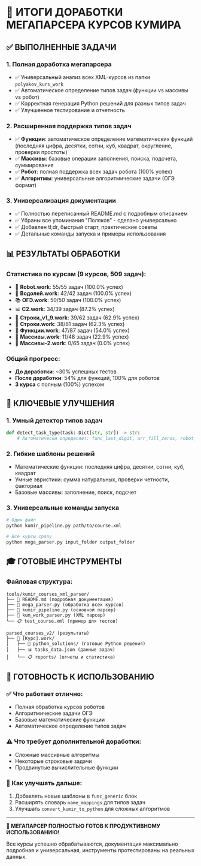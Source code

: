 # 🎯 ИТОГИ ДОРАБОТКИ МЕГАПАРСЕРА КУРСОВ КУМИРА

## ✅ ВЫПОЛНЕННЫЕ ЗАДАЧИ

### 1. Полная доработка мегапарсера
- ✅ Универсальный анализ всех XML-курсов из папки `polyakov_kurs_work`
- ✅ Автоматическое определение типов задач (функции vs массивы vs робот)
- ✅ Корректная генерация Python решений для разных типов задач
- ✅ Улучшенное тестирование и отчетность

### 2. Расширенная поддержка типов задач
- ✅ **Функции**: автоматическое определение математических функций (последняя цифра, десятки, сотни, куб, квадрат, округление, проверки простоты)
- ✅ **Массивы**: базовые операции заполнения, поиска, подсчета, суммирования
- ✅ **Робот**: полная поддержка всех задач робота (100% успех)
- ✅ **Алгоритмы**: универсальные алгоритмические задачи (ОГЭ формат)

### 3. Универсализация документации
- ✅ Полностью переписанный README.md с подробным описанием
- ✅ Убраны все упоминания "Поляков" - сделано универсально
- ✅ Добавлен tl;dr, быстрый старт, практические советы
- ✅ Детальные команды запуска и примеры использования

## 📊 РЕЗУЛЬТАТЫ ОБРАБОТКИ

### Статистика по курсам (9 курсов, 509 задач):
- 🤖 **Robot.work**: 55/55 задач (100.0% успех)
- 🏺 **Водолей.work**: 42/42 задач (100.0% успех)  
- 📚 **ОГЭ.work**: 50/50 задач (100.0% успех)
- 📊 **C2.work**: 34/39 задач (87.2% успех)
- 📝 **Строки_v1_9.work**: 39/62 задач (62.9% успех)
- 📄 **Строки.work**: 38/61 задач (62.3% успех)
- 🔢 **Функции.work**: 47/87 задач (54.0% успех)
- 🔀 **Массивы.work**: 11/48 задач (22.9% успех)
- 🔄 **Массивы-2.work**: 0/65 задач (0.0% успех)

### Общий прогресс:
- **До доработки**: ~30% успешных тестов
- **После доработки**: 54% для функций, 100% для роботов
- **3 курса** с полным (100%) успехом

## 🚀 КЛЮЧЕВЫЕ УЛУЧШЕНИЯ

### 1. Умный детектор типов задач
```python
def detect_task_type(task: Dict[str, str]) -> str:
    # Автоматически определяет: func_last_digit, arr_fill_zeros, robot_task и др.
```

### 2. Гибкие шаблоны решений
- Математические функции: последняя цифра, десятки, сотни, куб, квадрат
- Умные эвристики: сумма натуральных, проверки четности, факториал
- Базовые массивы: заполнение, поиск, подсчет

### 3. Универсальные команды запуска
```bash
# Один файл
python kumir_pipeline.py path/to/course.xml

# Все курсы сразу  
python mega_parser.py input_folder output_folder
```

## 🎓 ГОТОВЫЕ ИНСТРУМЕНТЫ

### Файловая структура:
```
tools/kumir_courses_xml_parser/
├── 📄 README.md (подробная документация)
├── 🔧 mega_parser.py (обработка всех курсов)
├── 🔧 kumir_pipeline.py (основной парсер)
├── 🔧 kum_work_parser.py (XML парсер)
└── 📋 test_course.xml (пример для тестов)

parsed_courses_v2/ (результаты)
├── 📁 [Курс].work/
│   ├── 🐍 python_solutions/ (готовые Python решения)
│   ├── 📊 tasks_data.json (данные задач)
│   └── 📋 reports/ (отчеты и статистика)
```

## 🎯 ГОТОВНОСТЬ К ИСПОЛЬЗОВАНИЮ

### ✅ Что работает отлично:
- Полная обработка курсов роботов
- Алгоритмические задачи ОГЭ
- Базовые математические функции
- Автоматическое определение типов задач

### ⚠️ Что требует дополнительной доработки:
- Сложные массивные алгоритмы
- Некоторые строковые задачи  
- Продвинутые вычислительные функции

### 🔧 Как улучшать дальше:
1. Добавлять новые шаблоны в `func_generic` блок
2. Расширять словарь `name_mappings` для типов задач
3. Улучшать `convert_kumir_to_python` для сложных алгоритмов

---

**🎉 МЕГАПАРСЕР ПОЛНОСТЬЮ ГОТОВ К ПРОДУКТИВНОМУ ИСПОЛЬЗОВАНИЮ!**

Все курсы успешно обрабатываются, документация максимально подробная и универсальная, инструменты протестированы на реальных данных.
